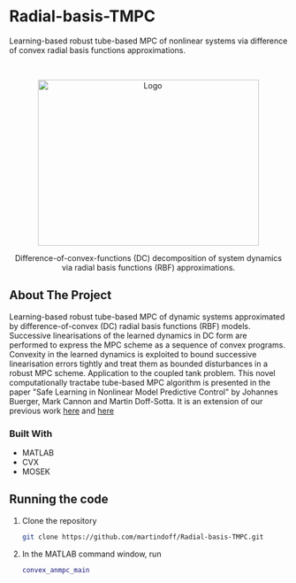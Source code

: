 # Radial-basis-TMPC
Learning-based robust tube-based MPC of nonlinear systems via difference of convex radial basis functions approximations. 


<br />
<p align="center">
   <img src="https://github.com/martindoff/Radial-basis-TMPC/blob/main/RBF.png" alt="Logo" width="400" height="300">
  <p align="center">
   Difference-of-convex-functions (DC) decomposition of system dynamics via radial basis functions (RBF) approximations. 
    <br />  
  </p>
</p>

<!-- ABOUT THE PROJECT -->
## About The Project

Learning-based robust tube-based MPC of dynamic systems approximated by difference-of-convex (DC) radial basis functions (RBF) models. Successive linearisations of the learned dynamics in DC form are performed to express the MPC scheme as a sequence of convex programs.  Convexity in the learned dynamics is exploited to bound successive linearisation errors tightly and treat them as bounded disturbances in a robust MPC scheme. Application to the coupled tank problem. This novel computationally tractabe tube-based MPC algorithm is presented in the paper "Safe Learning in Nonlinear Model Predictive Control" by Johannes Buerger, Mark Cannon and Martin Doff-Sotta. It is an extension of our previous work [here](https://github.com/martindoff/DC-TMPC) and [here](https://ora.ox.ac.uk/objects/uuid:a3a0130b-5387-44b3-97ae-1c9795b91a42/download_file?safe_filename=Doff-Sotta_and_Cannon_2022_Difference_of_convex.pdf&file_format=application%2Fpdf&type_of_work=Conference+item)

### Built With

* MATLAB
* CVX
* MOSEK

## Running the code

1. Clone the repository
   ```sh
   git clone https://github.com/martindoff/Radial-basis-TMPC.git
   ```
2. In the MATLAB command window, run

   ```matlab
   convex_anmpc_main
   ```
